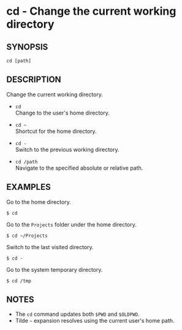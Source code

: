 # cd - Change the current working directory

## SYNOPSIS

    cd [path]


## DESCRIPTION

Change the current working directory.

- `cd`  
  Change to the user's home directory.

- `cd ~`  
  Shortcut for the home directory.

- `cd -`  
  Switch to the previous working directory.

- `cd /path`  
  Navigate to the specified absolute or relative path.


## EXAMPLES

Go to the home directory.

```shell
$ cd
```

Go to the `Projects` folder under the home directory.

```shell
$ cd ~/Projects
```

Switch to the last visited directory.

```shell
$ cd -
```

Go to the system temporary directory.

```shell
$ cd /tmp
```


## NOTES

- The `cd` command updates both `$PWD` and `$OLDPWD`.
- Tilde `~` expansion resolves using the current user's home path.
